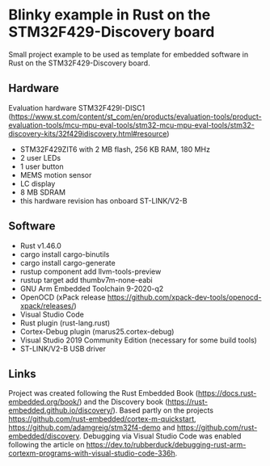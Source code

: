 # Blinky example in Rust on the STM32F429-Discovery board

Small project example to be used as template for embedded software in Rust on the STM32F429-Discovery board.

## Hardware

Evaluation hardware STM32F429I-DISC1 (https://www.st.com/content/st_com/en/products/evaluation-tools/product-evaluation-tools/mcu-mpu-eval-tools/stm32-mcu-mpu-eval-tools/stm32-discovery-kits/32f429idiscovery.html#resource)
 - STM32F429ZIT6 with 2 MB flash, 256 KB RAM, 180 MHz
 - 2 user LEDs
 - 1 user button
 - MEMS motion sensor
 - LC display
 - 8 MB SDRAM
 - this hardware revision has onboard ST-LINK/V2-B

## Software

- Rust v1.46.0
 - cargo install cargo-binutils
 - cargo install cargo-generate
 - rustup component add llvm-tools-preview
 - rustup target add thumbv7m-none-eabi
- GNU Arm Embedded Toolchain 9-2020-q2
- OpenOCD (xPack release https://github.com/xpack-dev-tools/openocd-xpack/releases/)
- Visual Studio Code
 - Rust plugin (rust-lang.rust)
 - Cortex-Debug plugin (marus25.cortex-debug)
- Visual Studio 2019 Community Edition (necessary for some build tools)
- ST-LINK/V2-B USB driver

## Links

Project was created following the Rust Embedded Book (https://docs.rust-embedded.org/book/) and the Discovery book (https://rust-embedded.github.io/discovery/).
Based partly on the projects https://github.com/rust-embedded/cortex-m-quickstart, https://github.com/adamgreig/stm32f4-demo and https://github.com/rust-embedded/discovery.
Debugging via Visual Studio Code was enabled following the article on https://dev.to/rubberduck/debugging-rust-arm-cortexm-programs-with-visual-studio-code-336h.
